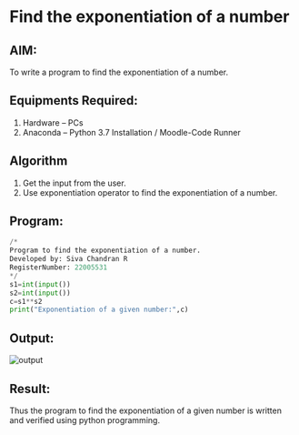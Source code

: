 # Find the exponentiation of a number

## AIM:
To write a program to find the exponentiation of a number.

## Equipments Required:
1. Hardware – PCs
2. Anaconda – Python 3.7 Installation / Moodle-Code Runner

## Algorithm
1. Get the input from the user.
2. Use exponentiation operator to find the exponentiation of a number.

## Program:
```python
/*
Program to find the exponentiation of a number.
Developed by: Siva Chandran R
RegisterNumber: 22005531
*/
s1=int(input())
s2=int(input())
c=s1**s2
print("Exponentiation of a given number:",c)
```

## Output:
![output](./expo.PNG)

## Result:
Thus the program to find the exponentiation of a given number is written and verified using python programming.
